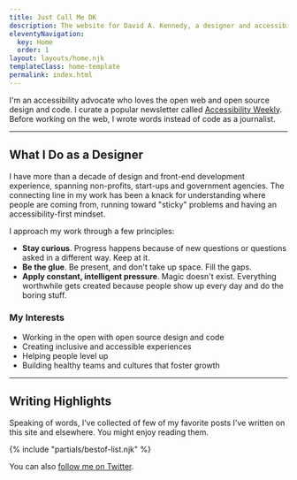 ```yaml
---
title: Just Call Me DK
description: The website for David A. Kennedy, a designer and accessibility advocate.
eleventyNavigation:
  key: Home
  order: 1
layout: layouts/home.njk
templateClass: home-template
permalink: index.html
---
```


I'm an accessibility advocate who loves the open web and open source design and code. I curate a popular newsletter called [Accessibility Weekly](https://a11yweekly.com/). Before working on the web, I wrote words instead of code as a journalist.

---

## What I Do as a Designer

I have more than a decade of design and front-end development experience, spanning non-profits, start-ups and government agencies. The connecting line in my work has been a knack for understanding where people are coming from, running toward "sticky" problems and having an accessibility-first mindset.

I approach my work through a few principles:

- **Stay curious**. Progress happens because of new questions or questions asked in a different way. Keep at it.
- **Be the glue**. Be present, and don't take up space. Fill the gaps.
- **Apply constant, intelligent pressure**. Magic doesn't exist. Everything worthwhile gets created because people show up every day and do the boring stuff.

### My Interests

- Working in the open with open source design and code
- Creating inclusive and accessible experiences
- Helping people level up
- Building healthy teams and cultures that foster growth

---

## Writing Highlights

Speaking of words, I've collected of few of my favorite posts I've written on this site and elsewhere. You might enjoy reading them.

{% include "partials/bestof-list.njk" %}

You can also [follow me on Twitter](https://twitter.com/davidakennedy).
